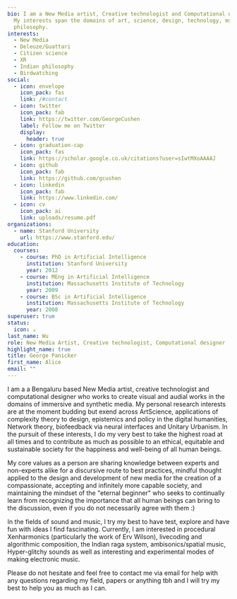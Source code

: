 ```yaml
---
bio: I am a New Media artist, Creative technologist and Computational designer.
  My interests span the domains of art, science, design, technology, msic and
  philosophy.
interests:
  - New Media
  - Deleuze/Guattari
  - Citizen science
  - XR
  - Indian philosophy
  - Birdwatching
social:
  - icon: envelope
    icon_pack: fas
    link: /#contact
  - icon: twitter
    icon_pack: fab
    link: https://twitter.com/GeorgeCushen
    label: Follow me on Twitter
    display:
      header: true
  - icon: graduation-cap
    icon_pack: fas
    link: https://scholar.google.co.uk/citations?user=sIwtMXoAAAAJ
  - icon: github
    icon_pack: fab
    link: https://github.com/gcushen
  - icon: linkedin
    icon_pack: fab
    link: https://www.linkedin.com/
  - icon: cv
    icon_pack: ai
    link: uploads/resume.pdf
organizations:
  - name: Stanford University
    url: https://www.stanford.edu/
education:
  courses:
    - course: PhD in Artificial Intelligence
      institution: Stanford University
      year: 2012
    - course: MEng in Artificial Intelligence
      institution: Massachusetts Institute of Technology
      year: 2009
    - course: BSc in Artificial Intelligence
      institution: Massachusetts Institute of Technology
      year: 2008
superuser: true
status:
  icon: ☕️
last_name: Wu
role: New Media Artist, Creative technologist, Computational designer
highlight_name: true
title: George Panicker
first_name: Alice
email: ""
---
```

I am a a Bengaluru based New Media artist, creative technologist and computational designer who works to create visual and audial works in the domains of immersive and synthetic media. My personal research interests are at the moment budding but exend across ArtScience, applications of complexity theory to design, epistemics and policy in the digital humanities, Network theory, biofeedback via neural interfaces and Unitary Urbanism. In the pursuit of these interests, I do my very best to take the highest road at all times and to contribute as much as possible to an ethical, equitable and sustainable society for the happiness and well-being of all human beings. 

My core values as a person are sharing knowledge between experts and non-experts alike for a discursive route to best practices, mindful thought applied to the design and development of new media for the creation of a compassionate, accepting and infinitely more capable society, and maintaining the mindset of the "eternal beginner" who seeks to continually learn from recognizing the importance that all human beings can bring to the discussion, even if you do not necessarily agree with them :)

In the fields of sound and music, I try my best to have test, explore and have fun with ideas I find fascinating. Currently, I am interested in procedural Xenharmonics (particularly the work of Erv Wilson), livecoding and algorithmic composition, the Indian raga system, ambisonics/spatial music, Hyper-glitchy sounds as well as interesting and experimental modes of making electronic music. 

Please do not hesitate and feel free to contact me via email for help with any questions regarding my field, papers or anything tbh and I will try my best to help you as much as I can.